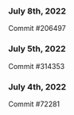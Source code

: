 ### July 8th, 2022

Commit #206497

### July 5th, 2022

Commit #314353


### July 4th, 2022

Commit #72281
